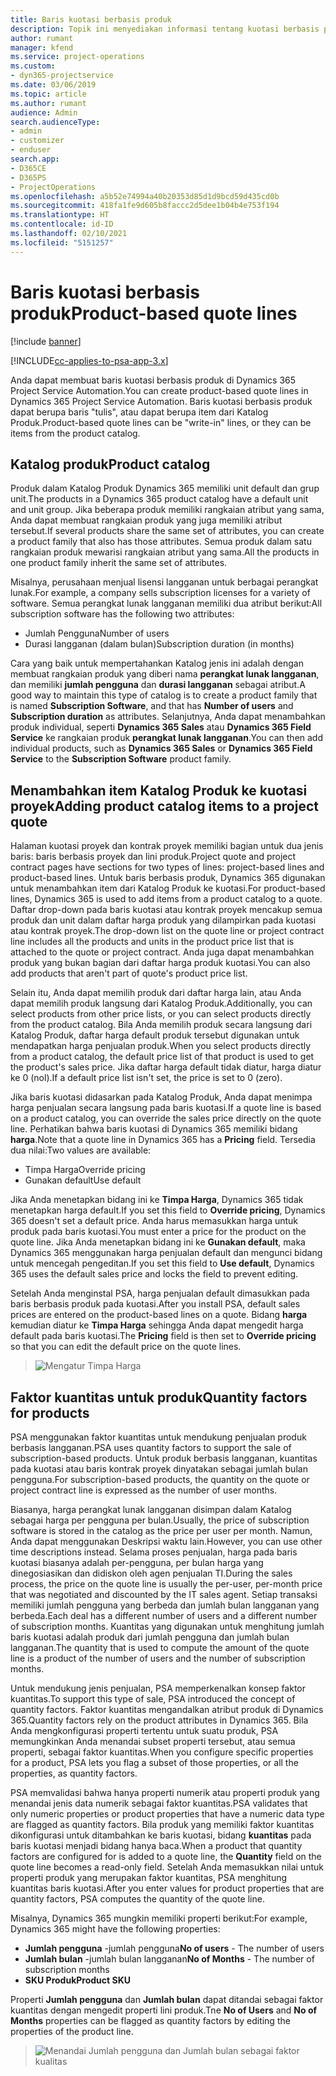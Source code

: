 ```yaml
---
title: Baris kuotasi berbasis produk
description: Topik ini menyediakan informasi tentang kuotasi berbasis produk.
author: rumant
manager: kfend
ms.service: project-operations
ms.custom:
- dyn365-projectservice
ms.date: 03/06/2019
ms.topic: article
ms.author: rumant
audience: Admin
search.audienceType:
- admin
- customizer
- enduser
search.app:
- D365CE
- D365PS
- ProjectOperations
ms.openlocfilehash: a5b52e74994a40b20353d85d1d9bcd59d435cd0b
ms.sourcegitcommit: 418fa1fe9d605b8faccc2d5dee1b04b4e753f194
ms.translationtype: HT
ms.contentlocale: id-ID
ms.lasthandoff: 02/10/2021
ms.locfileid: "5151257"
---
```

# <a name="product-based-quote-lines"></a><span data-ttu-id="fd14d-103">Baris kuotasi berbasis produk</span><span class="sxs-lookup"><span data-stu-id="fd14d-103">Product-based quote lines</span></span>

[!include [banner](../includes/psa-now-project-operations.md)]

[!INCLUDE[cc-applies-to-psa-app-3.x](../includes/cc-applies-to-psa-app-3x.md)]


<span data-ttu-id="fd14d-104">Anda dapat membuat baris kuotasi berbasis produk di Dynamics 365 Project Service Automation.</span><span class="sxs-lookup"><span data-stu-id="fd14d-104">You can create product-based quote lines in Dynamics 365 Project Service Automation.</span></span> <span data-ttu-id="fd14d-105">Baris kuotasi berbasis produk dapat berupa baris "tulis", atau dapat berupa item dari Katalog Produk.</span><span class="sxs-lookup"><span data-stu-id="fd14d-105">Product-based quote lines can be "write-in" lines, or they can be items from the product catalog.</span></span>

## <a name="product-catalog"></a><span data-ttu-id="fd14d-106">Katalog produk</span><span class="sxs-lookup"><span data-stu-id="fd14d-106">Product catalog</span></span>

<span data-ttu-id="fd14d-107">Produk dalam Katalog Produk Dynamics 365 memiliki unit default dan grup unit.</span><span class="sxs-lookup"><span data-stu-id="fd14d-107">The products in a Dynamics 365 product catalog have a default unit and unit group.</span></span> <span data-ttu-id="fd14d-108">Jika beberapa produk memiliki rangkaian atribut yang sama, Anda dapat membuat rangkaian produk yang juga memiliki atribut tersebut.</span><span class="sxs-lookup"><span data-stu-id="fd14d-108">If several products share the same set of attributes, you can create a product family that also has those attributes.</span></span> <span data-ttu-id="fd14d-109">Semua produk dalam satu rangkaian produk mewarisi rangkaian atribut yang sama.</span><span class="sxs-lookup"><span data-stu-id="fd14d-109">All the products in one product family inherit the same set of attributes.</span></span>

<span data-ttu-id="fd14d-110">Misalnya, perusahaan menjual lisensi langganan untuk berbagai perangkat lunak.</span><span class="sxs-lookup"><span data-stu-id="fd14d-110">For example, a company sells subscription licenses for a variety of software.</span></span> <span data-ttu-id="fd14d-111">Semua perangkat lunak langganan memiliki dua atribut berikut:</span><span class="sxs-lookup"><span data-stu-id="fd14d-111">All subscription software has the following two attributes:</span></span>

- <span data-ttu-id="fd14d-112">Jumlah Pengguna</span><span class="sxs-lookup"><span data-stu-id="fd14d-112">Number of users</span></span> 
- <span data-ttu-id="fd14d-113">Durasi langganan (dalam bulan)</span><span class="sxs-lookup"><span data-stu-id="fd14d-113">Subscription duration (in months)</span></span>

<span data-ttu-id="fd14d-114">Cara yang baik untuk mempertahankan Katalog jenis ini adalah dengan membuat rangkaian produk yang diberi nama **perangkat lunak langganan**, dan memiliki **jumlah pengguna** dan **durasi langganan** sebagai atribut.</span><span class="sxs-lookup"><span data-stu-id="fd14d-114">A good way to maintain this type of catalog is to create a product family that is named **Subscription Software**, and that has **Number of users** and **Subscription duration** as attributes.</span></span> <span data-ttu-id="fd14d-115">Selanjutnya, Anda dapat menambahkan produk individual, seperti **Dynamics 365 Sales** atau **Dynamics 365 Field Service** ke rangkaian produk **perangkat lunak langganan**.</span><span class="sxs-lookup"><span data-stu-id="fd14d-115">You can then add individual products, such as **Dynamics 365 Sales** or **Dynamics 365 Field Service** to the **Subscription Software** product family.</span></span>

## <a name="adding-product-catalog-items-to-a-project-quote"></a><span data-ttu-id="fd14d-116">Menambahkan item Katalog Produk ke kuotasi proyek</span><span class="sxs-lookup"><span data-stu-id="fd14d-116">Adding product catalog items to a project quote</span></span>

<span data-ttu-id="fd14d-117">Halaman kuotasi proyek dan kontrak proyek memiliki bagian untuk dua jenis baris: baris berbasis proyek dan lini produk.</span><span class="sxs-lookup"><span data-stu-id="fd14d-117">Project quote and project contract pages have sections for two types of lines: project-based lines and product-based lines.</span></span> <span data-ttu-id="fd14d-118">Untuk baris berbasis produk, Dynamics 365 digunakan untuk menambahkan item dari Katalog Produk ke kuotasi.</span><span class="sxs-lookup"><span data-stu-id="fd14d-118">For product-based lines, Dynamics 365 is used to add items from a product catalog to a quote.</span></span> <span data-ttu-id="fd14d-119">Daftar drop-down pada baris kuotasi atau kontrak proyek mencakup semua produk dan unit dalam daftar harga produk yang dilampirkan pada kuotasi atau kontrak proyek.</span><span class="sxs-lookup"><span data-stu-id="fd14d-119">The drop-down list on the quote line or project contract line includes all the products and units in the product price list that is attached to the quote or project contract.</span></span> <span data-ttu-id="fd14d-120">Anda juga dapat menambahkan produk yang bukan bagian dari daftar harga produk kuotasi.</span><span class="sxs-lookup"><span data-stu-id="fd14d-120">You can also add products that aren't part of quote's product price list.</span></span>

<span data-ttu-id="fd14d-121">Selain itu, Anda dapat memilih produk dari daftar harga lain, atau Anda dapat memilih produk langsung dari Katalog Produk.</span><span class="sxs-lookup"><span data-stu-id="fd14d-121">Additionally, you can select products from other price lists, or you can select products directly from the product catalog.</span></span> <span data-ttu-id="fd14d-122">Bila Anda memilih produk secara langsung dari Katalog Produk, daftar harga default produk tersebut digunakan untuk mendapatkan harga penjualan produk.</span><span class="sxs-lookup"><span data-stu-id="fd14d-122">When you select products directly from a product catalog, the default price list of that product is used to get the product's sales price.</span></span> <span data-ttu-id="fd14d-123">Jika daftar harga default tidak diatur, harga diatur ke 0 (nol).</span><span class="sxs-lookup"><span data-stu-id="fd14d-123">If a default price list isn't set, the price is set to 0 (zero).</span></span>

<span data-ttu-id="fd14d-124">Jika baris kuotasi didasarkan pada Katalog Produk, Anda dapat menimpa harga penjualan secara langsung pada baris kuotasi.</span><span class="sxs-lookup"><span data-stu-id="fd14d-124">If a quote line is based on a product catalog, you can override the sales price directly on the quote line.</span></span> <span data-ttu-id="fd14d-125">Perhatikan bahwa baris kuotasi di Dynamics 365 memiliki bidang **harga**.</span><span class="sxs-lookup"><span data-stu-id="fd14d-125">Note that a quote line in Dynamics 365 has a **Pricing** field.</span></span> <span data-ttu-id="fd14d-126">Tersedia dua nilai:</span><span class="sxs-lookup"><span data-stu-id="fd14d-126">Two values are available:</span></span>

- <span data-ttu-id="fd14d-127">Timpa Harga</span><span class="sxs-lookup"><span data-stu-id="fd14d-127">Override pricing</span></span>  
- <span data-ttu-id="fd14d-128">Gunakan default</span><span class="sxs-lookup"><span data-stu-id="fd14d-128">Use default</span></span>

<span data-ttu-id="fd14d-129">Jika Anda menetapkan bidang ini ke **Timpa Harga**, Dynamics 365 tidak menetapkan harga default.</span><span class="sxs-lookup"><span data-stu-id="fd14d-129">If you set this field to **Override pricing**, Dynamics 365 doesn't set a default price.</span></span> <span data-ttu-id="fd14d-130">Anda harus memasukkan harga untuk produk pada baris kuotasi.</span><span class="sxs-lookup"><span data-stu-id="fd14d-130">You must enter a price for the product on the quote line.</span></span> <span data-ttu-id="fd14d-131">Jika Anda menetapkan bidang ini ke **Gunakan default**, maka Dynamics 365 menggunakan harga penjualan default dan mengunci bidang untuk mencegah pengeditan.</span><span class="sxs-lookup"><span data-stu-id="fd14d-131">If you set this field to **Use default**, Dynamics 365 uses the default sales price and locks the field to prevent editing.</span></span>

<span data-ttu-id="fd14d-132">Setelah Anda menginstal PSA, harga penjualan default dimasukkan pada baris berbasis produk pada kuotasi.</span><span class="sxs-lookup"><span data-stu-id="fd14d-132">After you install PSA, default sales prices are entered on the product-based lines on a quote.</span></span> <span data-ttu-id="fd14d-133">Bidang **harga** kemudian diatur ke **Timpa Harga** sehingga Anda dapat mengedit harga default pada baris kuotasi.</span><span class="sxs-lookup"><span data-stu-id="fd14d-133">The **Pricing** field is then set to **Override pricing** so that you can edit the default price on the quote lines.</span></span>

> ![Mengatur Timpa Harga](media/basic-guide-10.png)
 
## <a name="quantity-factors-for-products"></a><span data-ttu-id="fd14d-135">Faktor kuantitas untuk produk</span><span class="sxs-lookup"><span data-stu-id="fd14d-135">Quantity factors for products</span></span>

<span data-ttu-id="fd14d-136">PSA menggunakan faktor kuantitas untuk mendukung penjualan produk berbasis langganan.</span><span class="sxs-lookup"><span data-stu-id="fd14d-136">PSA uses quantity factors to support the sale of subscription-based products.</span></span> <span data-ttu-id="fd14d-137">Untuk produk berbasis langganan, kuantitas pada kuotasi atau baris kontrak proyek dinyatakan sebagai jumlah bulan pengguna.</span><span class="sxs-lookup"><span data-stu-id="fd14d-137">For subscription-based products, the quantity on the quote or project contract line is expressed as the number of user months.</span></span>

<span data-ttu-id="fd14d-138">Biasanya, harga perangkat lunak langganan disimpan dalam Katalog sebagai harga per pengguna per bulan.</span><span class="sxs-lookup"><span data-stu-id="fd14d-138">Usually, the price of subscription software is stored in the catalog as the price per user per month.</span></span> <span data-ttu-id="fd14d-139">Namun, Anda dapat menggunakan Deskripsi waktu lain.</span><span class="sxs-lookup"><span data-stu-id="fd14d-139">However, you can use other time descriptions instead.</span></span> <span data-ttu-id="fd14d-140">Selama proses penjualan, harga pada baris kuotasi biasanya adalah per-pengguna, per bulan harga yang dinegosiasikan dan didiskon oleh agen penjualan TI.</span><span class="sxs-lookup"><span data-stu-id="fd14d-140">During the sales process, the price on the quote line is usually the per-user, per-month price that was negotiated and discounted by the IT sales agent.</span></span> <span data-ttu-id="fd14d-141">Setiap transaksi memiliki jumlah pengguna yang berbeda dan jumlah bulan langganan yang berbeda.</span><span class="sxs-lookup"><span data-stu-id="fd14d-141">Each deal has a different number of users and a different number of subscription months.</span></span> <span data-ttu-id="fd14d-142">Kuantitas yang digunakan untuk menghitung jumlah baris kuotasi adalah produk dari jumlah pengguna dan jumlah bulan langganan.</span><span class="sxs-lookup"><span data-stu-id="fd14d-142">The quantity that is used to compute the amount of the quote line is a product of the number of users and the number of subscription months.</span></span>

<span data-ttu-id="fd14d-143">Untuk mendukung jenis penjualan, PSA memperkenalkan konsep faktor kuantitas.</span><span class="sxs-lookup"><span data-stu-id="fd14d-143">To support this type of sale, PSA introduced the concept of quantity factors.</span></span> <span data-ttu-id="fd14d-144">Faktor kuantitas mengandalkan atribut produk di Dynamics 365.</span><span class="sxs-lookup"><span data-stu-id="fd14d-144">Quantity factors rely on the product attributes in Dynamics 365.</span></span> <span data-ttu-id="fd14d-145">Bila Anda mengkonfigurasi properti tertentu untuk suatu produk, PSA memungkinkan Anda menandai subset properti tersebut, atau semua properti, sebagai faktor kuantitas.</span><span class="sxs-lookup"><span data-stu-id="fd14d-145">When you configure specific properties for a product, PSA lets you flag a subset of those properties, or all the properties, as quantity factors.</span></span>

<span data-ttu-id="fd14d-146">PSA memvalidasi bahwa hanya properti numerik atau properti produk yang menandai jenis data numerik sebagai faktor kuantitas.</span><span class="sxs-lookup"><span data-stu-id="fd14d-146">PSA validates that only numeric properties or product properties that have a numeric data type are flagged as quantity factors.</span></span> <span data-ttu-id="fd14d-147">Bila produk yang memiliki faktor kuantitas dikonfigurasi untuk ditambahkan ke baris kuotasi, bidang **kuantitas** pada baris kuotasi menjadi bidang hanya baca.</span><span class="sxs-lookup"><span data-stu-id="fd14d-147">When a product that quantity factors are configured for is added to a quote line, the **Quantity** field on the quote line becomes a read-only field.</span></span> <span data-ttu-id="fd14d-148">Setelah Anda memasukkan nilai untuk properti produk yang merupakan faktor kuantitas, PSA menghitung kuantitas baris kuotasi.</span><span class="sxs-lookup"><span data-stu-id="fd14d-148">After you enter values for product properties that are quantity factors, PSA computes the quantity of the quote line.</span></span>

<span data-ttu-id="fd14d-149">Misalnya, Dynamics 365 mungkin memiliki properti berikut:</span><span class="sxs-lookup"><span data-stu-id="fd14d-149">For example, Dynamics 365 might have the following properties:</span></span> 

- <span data-ttu-id="fd14d-150">**Jumlah pengguna** -jumlah pengguna</span><span class="sxs-lookup"><span data-stu-id="fd14d-150">**No of users** - The number of users</span></span> 
- <span data-ttu-id="fd14d-151">**Jumlah bulan** -jumlah bulan langganan</span><span class="sxs-lookup"><span data-stu-id="fd14d-151">**No of Months** - The number of subscription months</span></span>
- <span data-ttu-id="fd14d-152">**SKU Produk**</span><span class="sxs-lookup"><span data-stu-id="fd14d-152">**Product SKU**</span></span> 

<span data-ttu-id="fd14d-153">Properti **Jumlah pengguna** dan **Jumlah bulan** dapat ditandai sebagai faktor kuantitas dengan mengedit properti lini produk.</span><span class="sxs-lookup"><span data-stu-id="fd14d-153">Tne **No of Users** and **No of Months** properties can be flagged as quantity factors by editing the properties of the product line.</span></span> 

> ![Menandai Jumlah pengguna dan Jumlah bulan sebagai faktor kualitas](media/basic-guide-11.png)
 
